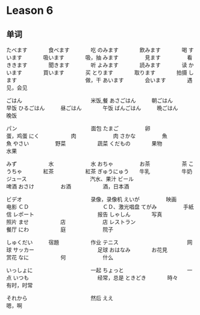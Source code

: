# Leason 6

## 单词

たべます　　　　食べます　　　　吃
のみます　　　　飲みます　　　　喝
すいます　　　　吸います　　　　吸，抽
みます　　　　　見ます　　　　　看
ききます　　　　聞きます　　　　听
よみます　　　　読みます　　　　读
かいます　　　　買います　　　　买
とります　　　　取ります　　　　拍摄
します　　　　　　　　　　　　　做，干
あいます　　　　会います　　　　遇见，会见

ごはん　　　　　　　　　　　　　米饭,餐
あさごはん　　　朝ごはん　　　　早饭
ひるごはん　　　昼ごはん　　　　午饭
ばんごはん　　　晩ごはん　　　　晚饭

パン　　　　　　　　　　　　　　面包
たまご　　　　　卵　　　　　　　蛋，鸡蛋
にく　　　　　　肉　　　　　　　肉
さかな　　　　　魚　　　　　　　魚
やさい　　　　　野菜　　　　　　蔬菜
くだもの　　　　果物　　　　　　水果

みず　　　　　　水　　　　　　　水
おちゃ　　　　　お茶　　　　　　茶
こうちゃ　　　　紅茶　　　　　　紅茶
ぎゅうにゅう　　牛乳　　　　　　牛奶
ジュース　　　　　　　　　　　　汽水、果汁
ビール　　　　　　　　　　　　　啤酒
おさけ　　　　　お酒　　　　　　酒，日本酒

ビデオ　　　　　　　　　　　　　录像，录像机
えいが　　　　　映画　　　　　　电影
ＣＤ　　　　　　　　　　　　　　ＣＤ、激光唱盘
てがみ　　　　　手紙　　　　　　信
レポート　　　　　　　　　　　　报告
しゃしん　　　　写真　　　　　　照片
ませ　　　　　　店　　　　　　　店
レストラン　　　　　　　　　　　餐厅
にわ　　　　　　庭　　　　　　　院子

しゅくだい　　　宿題　　　　　　作业
テニス　　　　　　　　　　　　　网球
サッカー　　　　　　　　　　　　足球
おはなみ　　　　お花見　　　　　赏花
なに　　　　　　何　　　　　　　什么

いっしょに　　　　　　　　　　　一起
ちょっと　　　　　　　　　　　　一点
いつも　　　　　　　　　　　　　经常，总是
ときどき　　　　時々　　　　　　有时，时常

それから　　　　　　　　　　　　然后
ええ　　　　　　　　　　　　　　嗯，啊